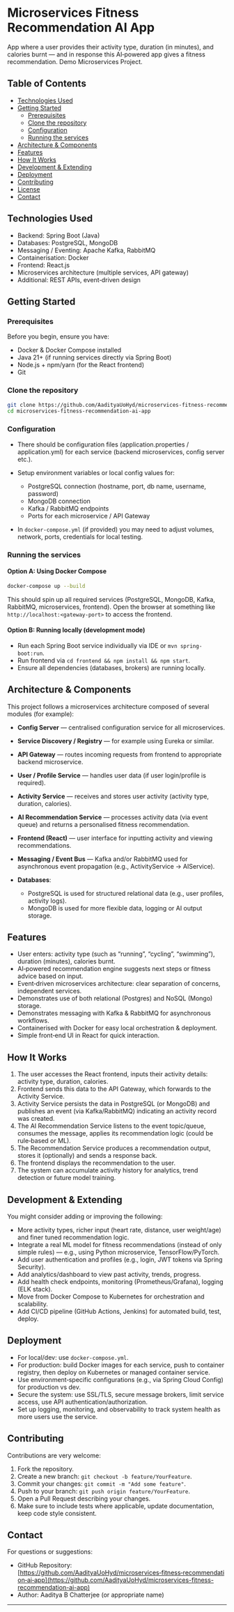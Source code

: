 # Microservices Fitness Recommendation AI App  
App where a user provides their activity type, duration (in minutes), and calories burnt — and in response
this AI‑powered app gives a fitness recommendation. Demo Microservices Project.

## Table of Contents  
- [Technologies Used](#technologies‑used)  
- [Getting Started](#getting‑started)  
  - [Prerequisites](#prerequisites)  
  - [Clone the repository](#clone‑the‑repository)  
  - [Configuration](#configuration)  
  - [Running the services](#running‑the‑services)  
- [Architecture & Components](#architecture‑&‑components)  
- [Features](#features)  
- [How It Works](#how‑it‑works)  
- [Development & Extending](#development‑&‑extending)  
- [Deployment](#deployment)  
- [Contributing](#contributing)  
- [License](#license)  
- [Contact](#contact)  

## Technologies Used  
- Backend: Spring Boot (Java)  
- Databases: PostgreSQL, MongoDB  
- Messaging / Eventing: Apache Kafka, RabbitMQ  
- Containerisation: Docker  
- Frontend: React.js  
- Microservices architecture (multiple services, API gateway)  
- Additional: REST APIs, event‑driven design  

## Getting Started  

### Prerequisites  
Before you begin, ensure you have:  
- Docker & Docker Compose installed  
- Java 21+ (if running services directly via Spring Boot)  
- Node.js + npm/yarn (for the React frontend)  
- Git  

### Clone the repository  
```bash
git clone https://github.com/AadityaUoHyd/microservices-fitness-recommendation-ai-app.git
cd microservices-fitness-recommendation-ai-app
````

### Configuration

* There should be configuration files (application.properties / application.yml) for each service (backend microservices, config server etc.).
* Setup environment variables or local config values for:

    * PostgreSQL connection (hostname, port, db name, username, password)
    * MongoDB connection
    * Kafka / RabbitMQ endpoints
    * Ports for each microservice / API Gateway
* In `docker-compose.yml` (if provided) you may need to adjust volumes, network, ports, credentials for local testing.

### Running the services

#### Option A: Using Docker Compose

```bash
docker‑compose up --build
```

This should spin up all required services (PostgreSQL, MongoDB, Kafka, RabbitMQ, microservices, frontend).
Open the browser at something like `http://localhost:<gateway-port>` to access the frontend.

#### Option B: Running locally (development mode)

* Run each Spring Boot service individually via IDE or `mvn spring-boot:run`.
* Run frontend via `cd frontend && npm install && npm start`.
* Ensure all dependencies (databases, brokers) are running locally.

## Architecture & Components

This project follows a microservices architecture composed of several modules (for example):

* **Config Server** — centralised configuration service for all microservices.
* **Service Discovery / Registry** — for example using Eureka or similar.
* **API Gateway** — routes incoming requests from frontend to appropriate backend microservice.
* **User / Profile Service** — handles user data (if user login/profile is required).
* **Activity Service** — receives and stores user activity (activity type, duration, calories).
* **AI Recommendation Service** — processes activity data (via event queue) and returns a personalised fitness recommendation.
* **Frontend (React)** — user interface for inputting activity and viewing recommendations.
* **Messaging / Event Bus** — Kafka and/or RabbitMQ used for asynchronous event propagation (e.g., ActivityService → AIService).
* **Databases**:

    * PostgreSQL is used for structured relational data (e.g., user profiles, activity logs).
    * MongoDB is used for more flexible data, logging or AI output storage.

## Features

* User enters: activity type (such as “running”, “cycling”, “swimming”), duration (minutes), calories burnt.
* AI‑powered recommendation engine suggests next steps or fitness advice based on input.
* Event‑driven microservices architecture: clear separation of concerns, independent services.
* Demonstrates use of both relational (Postgres) and NoSQL (Mongo) storage.
* Demonstrates messaging with Kafka & RabbitMQ for asynchronous workflows.
* Containerised with Docker for easy local orchestration & deployment.
* Simple front‑end UI in React for quick interaction.

## How It Works

1. The user accesses the React frontend, inputs their activity details: activity type, duration, calories.
2. Frontend sends this data to the API Gateway, which forwards to the Activity Service.
3. Activity Service persists the data in PostgreSQL (or MongoDB) and publishes an event (via Kafka/RabbitMQ) indicating an activity record was created.
4. The AI Recommendation Service listens to the event topic/queue, consumes the message, applies its recommendation logic (could be rule‑based or ML).
5. The Recommendation Service produces a recommendation output, stores it (optionally) and sends a response back.
6. The frontend displays the recommendation to the user.
7. The system can accumulate activity history for analytics, trend detection or future model training.

## Development & Extending

You might consider adding or improving the following:

* More activity types, richer input (heart rate, distance, user weight/age) and finer tuned recommendation logic.
* Integrate a real ML model for fitness recommendations (instead of only simple rules) — e.g., using Python microservice, TensorFlow/PyTorch.
* Add user authentication and profiles (e.g., login, JWT tokens via Spring Security).
* Add analytics/dashboard to view past activity, trends, progress.
* Add health check endpoints, monitoring (Prometheus/Grafana), logging (ELK stack).
* Move from Docker Compose to Kubernetes for orchestration and scalability.
* Add CI/CD pipeline (GitHub Actions, Jenkins) for automated build, test, deploy.

## Deployment

* For local/dev: use `docker‑compose.yml`.
* For production: build Docker images for each service, push to container registry, then deploy on Kubernetes or managed container service.
* Use environment‑specific configurations (e.g., via Spring Cloud Config) for production vs dev.
* Secure the system: use SSL/TLS, secure message brokers, limit service access, use API authentication/authorization.
* Set up logging, monitoring, and observability to track system health as more users use the service.

## Contributing

Contributions are very welcome:

1. Fork the repository.
2. Create a new branch: `git checkout ‑b feature/YourFeature`.
3. Commit your changes: `git commit ‑m "Add some feature"`.
4. Push to your branch: `git push origin feature/YourFeature`.
5. Open a Pull Request describing your changes.
6. Make sure to include tests where applicable, update documentation, keep code style consistent.


## Contact

For questions or suggestions:

* GitHub Repository: [https://github.com/AadityaUoHyd/microservices‑fitness‑recommendation‑ai‑app](https://github.com/AadityaUoHyd/microservices-fitness-recommendation-ai-app)
* Author: Aaditya B Chatterjee (or appropriate name)
---